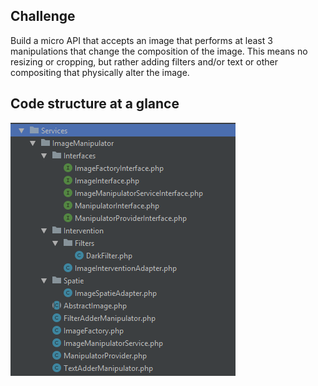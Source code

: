 ## Challenge

Build a micro API that accepts an image that performs at least 3 manipulations that change the composition of the image. This means no resizing or cropping, but rather adding filters and/or text or other compositing that physically alter the image.

## Code structure at a glance

<a href="https://raw.githubusercontent.com/masoudjahromi/SHCC/master/at_a_glance.png"><img src="https://raw.githubusercontent.com/masoudjahromi/SHCC/master/at_a_glance.png" alt="structure at a glance"></a>
